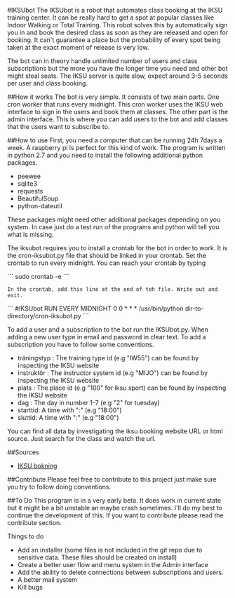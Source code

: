 #IKSUbot
The IKSUbot is a robot that automates class booking at the IKSU training center. It can be really hard to get a spot at popular classes like Indoor Walking or Total Training. This robot solves this by automatically sign you in and book the desired class as soon as they are released and open for booking. It can't guarantee a place but the probability of every spot being taken at the exact moment of release is very low.

The bot can in theory handle unlimited number of users and class subscriptions but the more you have the longer time you need and other bot might steal seats. The IKSU server is quite slow, expect around 3-5 seconds per user and class booking.

##How it works
The bot is very simple. It consists of two main parts. One cron worker that runs every midnight. This cron worker uses the IKSU web interface to sign in the users and book them at classes. The other part is the admin interface. This is where you can add users to the bot and add classes that the users want to subscribe to.

##How to use
First, you need a computer that can be running 24h 7days a week. A raspberry pi is perfect for this kind of work. The program is written in python 2.7 and you need to install the following additional python packages.

 - peewee
 - sqlite3
 - requests
 - BeautifulSoup
 - python-dateutil

These packages might need other additional packages depending on you system. In case just do a test run of the programs and python will tell you what is missing.

The iksubot requires you to install a crontab for the bot in order to work. It is the cron-iksubot.py file that should be linked in your crontab. Set the crontab to run every midnight. You can reach your crontab by typing

´´´
	sudo crontab -e
´´´
	
	In the crontab, add this line at the end of teh file. Write out and exit.
´´´
	#IKSUbot RUN EVERY MIDNIGHT
	0 0 * * * /usr/bin/python dir-to-directory/cron-iksubot.py
´´´

To add a user and a subscription to the bot run the IKSUbot.py. When adding a new user type in email and password in clear text. To add a subscription you have to follow some conventions.

 - träningstyp : The training type id (e.g "IW55") can be found by inspecting the IKSU website
 - instruktör : The instructor system id (e.g "MIJO") can be found by inspecting the IKSU website
 - plats : The place id (e.g "100" for iksu sport) can be found by inspecting the IKSU website
 - dag : The day in number 1-7 (e.g "2" for tuesday)
 - starttid: A time with ":" (e.g "18:00")
 - sluttid: A time with ":" (e.g "18:00")

You can find all data by investigating the iksu booking website URL or html source. Just search for the class and watch the url.

##Sources

 - [IKSU bokning](http://bokning.iksu.se)

##Contribute
Please feel free to contribute to this project just make sure you try to follow doing conventions.

##To Do
This program is in a very early beta. It does work in current state but it might be a bit unstable an maybe crash sometimes. I'll do my best to continue the development of this. If you want to contribute please read the contribute section.

Things to do

 - Add an installer (some files is not included in the git repo due to sensitive data. These files should be created on install)
 - Create a better user flow and menu system in the Admin interface
 - Add the ability to delete connections between subscriptions and users.
 - A better mail system
 - Kill bugs